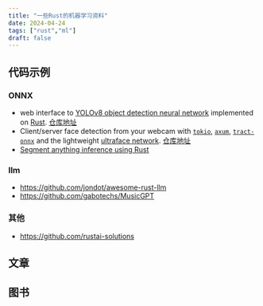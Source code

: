 ```yaml
---
title: "一些Rust的机器学习资料"
date: 2024-04-24
tags: ["rust","ml"]
draft: false
---
```


## 代码示例

### ONNX 

+ web interface to [YOLOv8 object detection neural network](https://ultralytics.com/yolov8) implemented on [Rust](https://www.rust-lang.org/). [仓库地址](https://github.com/AndreyGermanov/yolov8_onnx_rust)
+ Client/server face detection from your webcam with [`tokio`](https://tokio.rs/), [`axum`](https://github.com/tokio-rs/axum), [`tract-onnx`](https://crates.io/crates/tract) and the lightweight [ultraface network](https://github.com/Linzaer/Ultra-Light-Fast-Generic-Face-Detector-1MB). [仓库地址](https://github.com/sgasse/infercam_onnx)
+ [Segment anything inference using Rust](https://github.com/AndreyGermanov/sam_onnx_rust)

### llm
+ https://github.com/jondot/awesome-rust-llm
+ https://github.com/gabotechs/MusicGPT

### 其他
+ https://github.com/rustai-solutions

## 文章



## 图书